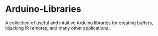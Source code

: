 Arduino-Libraries
=================

A collection of useful and intuitive Arduino libraries for creating buffers, hijacking IR remotes, and many other applications.
